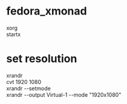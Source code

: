 # fedora_xmonad
xorg  
startx  
  
# set resolution  
xrandr  
cvt 1920 1080  
xrandr --setmode  
xrandr --output Virtual-1 --mode "1920x1080"  
